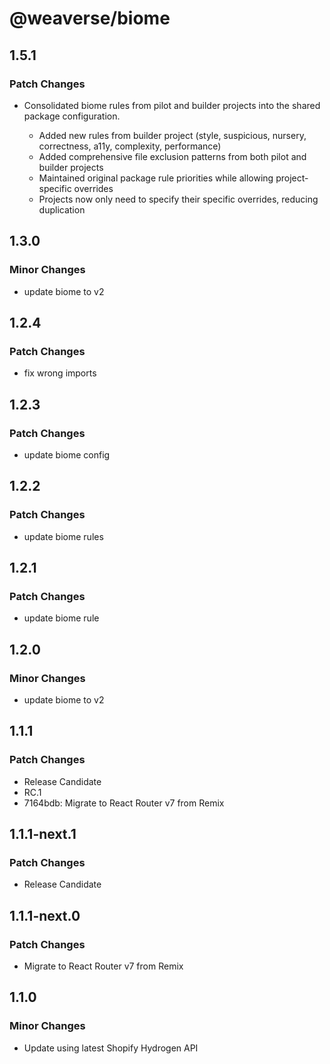 # @weaverse/biome

## 1.5.1

### Patch Changes

- Consolidated biome rules from pilot and builder projects into the shared package configuration.

  - Added new rules from builder project (style, suspicious, nursery, correctness, a11y, complexity, performance)
  - Added comprehensive file exclusion patterns from both pilot and builder projects
  - Maintained original package rule priorities while allowing project-specific overrides
  - Projects now only need to specify their specific overrides, reducing duplication

## 1.3.0

### Minor Changes

- update biome to v2

## 1.2.4

### Patch Changes

- fix wrong imports

## 1.2.3

### Patch Changes

- update biome config

## 1.2.2

### Patch Changes

- update biome rules

## 1.2.1

### Patch Changes

- update biome rule

## 1.2.0

### Minor Changes

- update biome to v2

## 1.1.1

### Patch Changes

- Release Candidate
- RC.1
- 7164bdb: Migrate to React Router v7 from Remix

## 1.1.1-next.1

### Patch Changes

- Release Candidate

## 1.1.1-next.0

### Patch Changes

- Migrate to React Router v7 from Remix

## 1.1.0

### Minor Changes

- Update using latest Shopify Hydrogen API

